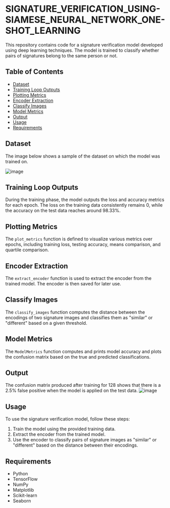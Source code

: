 # SIGNATURE_VERIFICATION_USING-SIAMESE_NEURAL_NETWORK_ONE-SHOT_LEARNING


This repository contains code for a signature verification model developed using deep learning techniques. The model is trained to classify whether pairs of signatures belong to the same person or not.

## Table of Contents
- [Dataset](#Dataset)
- [Training Loop Outputs](#training-loop-outputs)
- [Plotting Metrics](#plotting-metrics)
- [Encoder Extraction](#encoder-extraction)
- [Classify Images](#classify-images)
- [Model Metrics](#model-metrics)
- [Output](#Output)
- [Usage](#usage)
- [Requirements](#requirements)

## Dataset

The image below shows a sample of the dataset on which the model was trained on.

![image](https://github.com/Omar1998Hassa/SIGNATURE_VERIFICATION_USING-SIAMESE_NEURAL_NETWORK_ONE-SHOT_LEARNING/assets/39214394/773b2368-b6ba-4b51-bb23-73350f17016c)


## Training Loop Outputs

During the training phase, the model outputs the loss and accuracy metrics for each epoch. The loss on the training data consistently remains 0, while the accuracy on the test data reaches around 98.33%.

## Plotting Metrics

The `plot_metrics` function is defined to visualize various metrics over epochs, including training loss, testing accuracy, means comparison, and quartile comparison.

## Encoder Extraction

The `extract_encoder` function is used to extract the encoder from the trained model. The encoder is then saved for later use.

## Classify Images

The `classify_images` function computes the distance between the encodings of two signature images and classifies them as "similar" or "different" based on a given threshold.

## Model Metrics

The `ModelMetrics` function computes and prints model accuracy and plots the confusion matrix based on the true and predicted classifications.

## Output

The confusion matrix produced after training for 128 shows that there is a 2.5% false positive when the model is applied on the test data.
![image](https://github.com/Omar1998Hassa/SIGNATURE_VERIFICATION_USING-SIAMESE_NEURAL_NETWORK_ONE-SHOT_LEARNING/assets/39214394/d75f4bec-4099-4fdf-95ea-f016c67ebf92)


## Usage

To use the signature verification model, follow these steps:

1. Train the model using the provided training data.
2. Extract the encoder from the trained model.
3. Use the encoder to classify pairs of signature images as "similar" or "different" based on the distance between their encodings.

## Requirements

- Python
- TensorFlow
- NumPy
- Matplotlib
- Scikit-learn
- Seaborn


